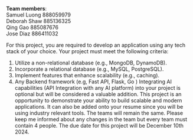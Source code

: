 **Team members**:<br />
Samuel Luong 888059979<br />
Deborah Shaw 885136325<br />
Qing Gao 885087676<br />
Jose Diaz 886411032<br />

For this project, you are required to develop an application using any tech stack of your choice. Your project must meet the following criteria:
1.	Utilize a non-relational database (e.g., MongoDB, DynamoDB).
2.	Incorporate a relational database (e.g., MySQL, PostgreSQL).
3.	Implement features that enhance scalability (e.g., caching).
4.	Any Backend framework (e.g, Fast API, Flask, Go )
Integrating AI capabilities (API Integration with any AI platform) into your project is optional but will be considered a valuable addition. This project is an opportunity to demonstrate your ability to build scalable and modern applications. It can also be added onto your resume since you will be using industry relevant tools.
The teams will remain the same. Please keep me informed about any changes in the team but every team must contain 4 people.
The due date for this project will be December 10th 2024.
